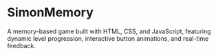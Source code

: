 # SimonMemory
 A memory-based game built with HTML, CSS, and JavaScript, featuring dynamic level progression, interactive button animations, and real-time feedback.
